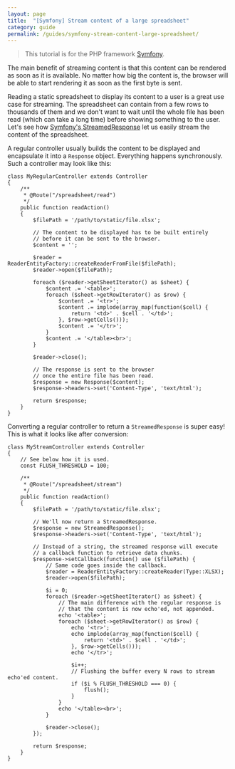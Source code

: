 ```yaml
---
layout: page
title:  "[Symfony] Stream content of a large spreadsheet"
category: guide
permalink: /guides/symfony-stream-content-large-spreadsheet/
---
```


> This tutorial is for the PHP framework [Symfony](http://symfony.com/).

The main benefit of streaming content is that this content can be rendered as soon as it is available. No matter how big the content is, the browser will be able to start rendering it as soon as the first byte is sent.

Reading a static spreadsheet to display its content to a user is a great use case for streaming. The spreadsheet can contain from a few rows to thousands of them and we don't want to wait until the whole file has been read (which can take a long time) before showing something to the user. Let's see how [Symfony's StreamedResponse](http://symfony.com/doc/current/components/http_foundation/introduction.html#streaming-a-response) let us easily stream the content of the spreadsheet.

A regular controller usually builds the content to be displayed and encapsulate it into a `Response` object. Everything happens synchronously. Such a controller may look like this:

```php?start_inline=1
class MyRegularController extends Controller
{
    /**
     * @Route("/spreadsheet/read")
     */
    public function readAction()
    {
        $filePath = '/path/to/static/file.xlsx';

        // The content to be displayed has to be built entirely
        // before it can be sent to the browser.
        $content = '';

        $reader = ReaderEntityFactory::createReaderFromFile($filePath);
        $reader->open($filePath);

        foreach ($reader->getSheetIterator() as $sheet) {
            $content .= '<table>';
            foreach ($sheet->getRowIterator() as $row) {
                $content .= '<tr>';
                $content .= implode(array_map(function($cell) {
                    return '<td>' . $cell . '</td>';
                }, $row->getCells()));
                $content .= '</tr>';
            }
            $content .= '</table><br>';
        }

        $reader->close();

        // The response is sent to the browser
        // once the entire file has been read.
        $response = new Response($content);
        $response->headers->set('Content-Type', 'text/html');

        return $response;
    }
}
```

Converting a regular controller to return a `StreamedResponse` is super easy! This is what it looks like after conversion:

```php?start_inline=1
class MyStreamController extends Controller
{
    // See below how it is used.
    const FLUSH_THRESHOLD = 100;

    /**
     * @Route("/spreadsheet/stream")
     */
    public function readAction()
    {
        $filePath = '/path/to/static/file.xlsx';

        // We'll now return a StreamedResponse.
        $response = new StreamedResponse();
        $response->headers->set('Content-Type', 'text/html');

        // Instead of a string, the streamed response will execute
        // a callback function to retrieve data chunks.
        $response->setCallback(function() use ($filePath) {
            // Same code goes inside the callback.
            $reader = ReaderEntityFactory::createReader(Type::XLSX);
            $reader->open($filePath);

            $i = 0;
            foreach ($reader->getSheetIterator() as $sheet) {
                // The main difference with the regular response is
                // that the content is now echo'ed, not appended.
                echo '<table>';
                foreach ($sheet->getRowIterator() as $row) {
                    echo '<tr>';
                    echo implode(array_map(function($cell) {
                        return '<td>' . $cell . '</td>';
                    }, $row->getCells()));
                    echo '</tr>';

                    $i++;
                    // Flushing the buffer every N rows to stream echo'ed content.
                    if ($i % FLUSH_THRESHOLD === 0) {
                        flush();
                    }
                }
                echo '</table><br>';
            }

            $reader->close();
        });

        return $response;
    }
}
```
